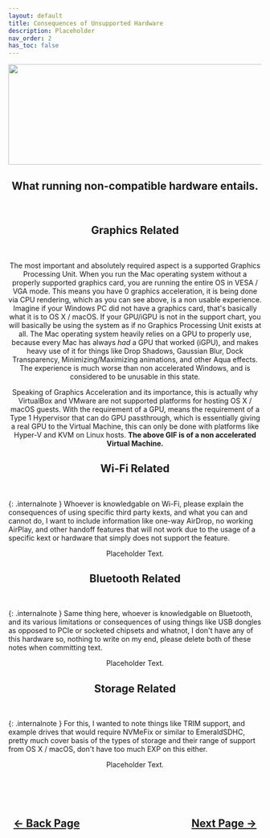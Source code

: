 ```yaml
---
layout: default
title: Consequences of Unsupported Hardware
description: Placeholder
nav_order: 2
has_toc: false
---
```


<style>
  .navigation-container {
    display: flex;
    justify-content: space-between;
    align-items: center;
    width: 100%;
  }
  
  .nav-button {
    margin: 10px;
  }
</style>

<p align="center">
  <img width="650" height="200" src="../../assets/Headers/Header-ConsequencesOfUHW.png">
</p>

<h2 align="center">What running non-compatible hardware entails.</h2>
<br>

<h2 align="center">Graphics Related</h2>
<br>
<div align="center">
<a href=""><img src="../../assets/HardwareLimitations/HighSierraNoGPUAccel.gif" alt=""></a>
</div>
<p align="center">The most important and absolutely required aspect is a supported Graphics Processing Unit. When you run the Mac operating system without a properly supported graphics card, you are running the entire OS in VESA / VGA mode. This means you have 0 graphics acceleration, it is being done via CPU rendering, which as you can see above, is a non usable experience. Imagine if your Windows PC did not have a graphics card, that's basically what it is to OS X / macOS. If your GPU/iGPU is not in the support chart, you will basically be using the system as if no Graphics Processing Unit exists at all. The Mac operating system heavily relies on a GPU to properly use, because every Mac has always <i>had</i> a GPU that worked (iGPU), and makes heavy use of it for things like Drop Shadows, Gaussian Blur, Dock Transparency, Minimizing/Maximizing animations, and other Aqua effects. The experience is much worse than non accelerated Windows, and is considered to be unusable in this state.</p>

<p align="center">Speaking of Graphics Acceleration and its importance, this is actually why VirtualBox and VMware are not supported platforms for hosting OS X / macOS guests. With the requirement of a GPU, means the requirement of a Type 1 Hypervisor that can do GPU passthrough, which is essentially giving a real GPU to the Virtual Machine, this can only be done with platforms like Hyper-V and KVM on Linux hosts. <b>The above GIF is of a non accelerated Virtual Machine.</b></p>

<h2 align="center">Wi-Fi Related</h2>
<br>

{: .internalnote }
Whoever is knowledgable on Wi-Fi, please explain the consequences of using specific third party kexts, and what you can and cannot do, I want to include information like one-way AirDrop, no working AirPlay, and other handoff features that will not work due to the usage of a specific kext or hardware that simply does not support the feature.

<p align="center">Placeholder Text.</p>

<h2 align="center">Bluetooth Related</h2>
<br>

{: .internalnote }
Same thing here, whoever is knowledgable on Bluetooth, and its various limitations or consequences of using things like USB dongles as opposed to PCIe or socketed chipsets and whatnot, I don't have any of this hardware so, nothing to write on my end, please delete both of these notes when committing text.

<p align="center">Placeholder Text.</p>

<h2 align="center">Storage Related</h2>
<br>

{: .internalnote }
For this, I wanted to note things like TRIM support, and example drives that would require NVMeFix or similar to EmeraldSDHC, pretty much cover basis of the types of storage and their range of support from OS X / macOS, don't have too much EXP on this either.

<p align="center">Placeholder Text.</p>

<br>
<h2 align="center">
  <br>
  <div class="navigation-container">
    <a class="nav-button" href="../01-Importance">&larr; Back Page</a>
    <a class="nav-button" href="../03-KnowYourHardware/index">Next Page &rarr;</a>
  </div>
  <br>
</h2>
